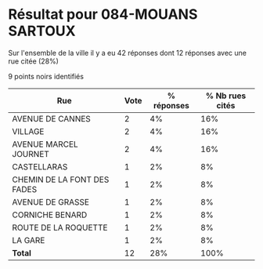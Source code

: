# Résultat pour 084-MOUANS SARTOUX

Sur l'ensemble de la ville il y a eu 42 réponses dont 12 réponses avec une rue citée (28%)

9 points noirs identifiés

| Rue | Vote | % réponses | % Nb rues cités|
|-----|------|------------|----------------|
| AVENUE DE CANNES | 2 | 4% | 16%|
| VILLAGE | 2 | 4% | 16%|
| AVENUE MARCEL JOURNET | 2 | 4% | 16%|
| CASTELLARAS | 1 | 2% | 8%|
| CHEMIN DE LA FONT DES FADES | 1 | 2% | 8%|
| AVENUE DE GRASSE | 1 | 2% | 8%|
| CORNICHE BENARD | 1 | 2% | 8%|
| ROUTE DE LA ROQUETTE | 1 | 2% | 8%|
| LA GARE | 1 | 2% | 8%|
| **Total** | 12 | 28% | 100%|
